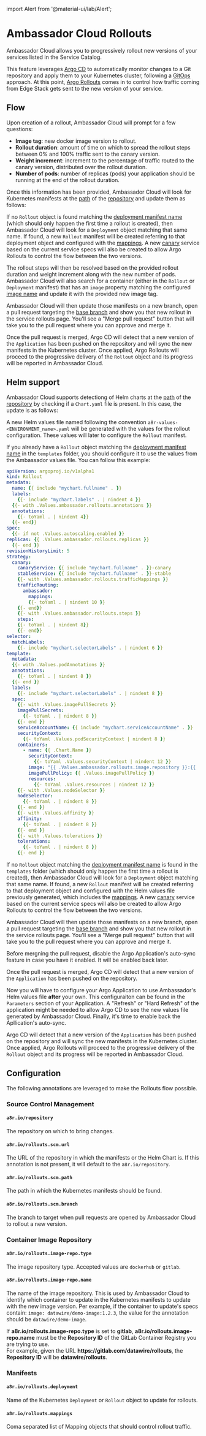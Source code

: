 import Alert from '@material-ui/lab/Alert';

# Ambassador Cloud Rollouts

Ambassador Cloud allows you to progressively rollout new versions of your services listed in the Service Catalog.

This feature leverages [Argo CD](../../concepts/argo/) to automatically monitor changes to a Git repository
and apply them to your Kubernetes cluster, following a [GitOps](../../concepts/gitops/) approach. At this
point, [Argo Rollouts](../../concepts/argo/) comes in to control how traffic coming from Edge Stack gets
sent to the new version of your service.

## Flow

Upon creation of a rollout, Ambassador Cloud will prompt for a few questions:
- **Image tag**: new docker image version to rollout.
- **Rollout duration**: amount of time on which to spread the rollout steps between 0% and 100% traffic sent to the canary version.
- **Weight increment**: increment to the percentage of traffic routed to the canary version, distributed over the rollout duration.
- **Number of pods**: number of replicas (pods) your application should be running at the end of the rollout duration.

Once this information has been provided, Ambassador Cloud will look for Kubernetes manifests at the [path](#a8riorolloutsscmpath) of
the [repository](#a8riorepository) and update them as follows:

If no `Rollout` object is found matching the [deployment manifest name](#a8riorolloutsdeployment) (which should only
happen the first time a rollout is created), then Ambassador Cloud will look for a `Deployment` object matching that same name.
If found, a new `Rollout` manifest will be created referring to that deployment object and configured with the
[mappings](#a8riorolloutsmappings). A new [canary](/docs/argo/latest/concepts/canary/) service based on the current service specs
will also be created to allow Argo Rollouts to control the flow between the two versions.

The rollout steps will then be resolved based on the provided rollout duration and weight increment along with the
new number of pods. Ambassador Cloud will also search for a container (either in the `Rollout` or `Deployment` manifest) that
has an `image` property matching the configured [image name](#a8riorolloutsimagereponame) and update it with the
provided new image tag.

Ambassador Cloud will then update those manifests on a new branch, open a pull request targeting the
[base branch](#a8riorolloutsscmbranch) and show you that new rollout in the service rollouts page. You'll see a
"Merge pull request" button that will take you to the pull request where you can approve and merge it.

Once the pull request is merged, Argo CD will detect that a new version of the `Application` has been pushed on the
repository and will sync the new manifests in the Kubernetes cluster. Once applied, Argo Rollouts will proceed to the
progressive delivery of the `Rollout` object and its progress will be reported in Ambassador Cloud.

## Helm support

Ambassador Cloud supports detectiong of Helm charts at the [path](#a8riorolloutsscmpath) of
the [repository](#a8riorepository) by checking if a `Chart.yaml` file is present. In this case, the update is
as follows:

A new Helm values file named following the convention `a8r-values-<ENVIRONMENT_name>.yaml`
will be generated with the values for the rollout configuration. These values will later to configure the
`Rollout` manifest.

If you already have a `Rollout` object matching the [deployment manifest name](#a8riorolloutsdeployment) in the `templates` folder,
you should configure it to use the values from the Ambassador values file. You can follow this example:

```yaml
apiVersion: argoproj.io/v1alpha1
kind: Rollout
metadata:
  name: {{ include "mychart.fullname" . }}
  labels:
    {{- include "mychart.labels" . | nindent 4 }}
  {{- with .Values.ambassador.rollouts.annotations }}
  annotations:
    {{- toYaml . | nindent 4}}
  {{- end}}
spec:
  {{- if not .Values.autoscaling.enabled }}
replicas: {{ .Values.ambassador.rollouts.replicas }}
  {{- end }}
revisionHistoryLimit: 5
strategy:
  canary:
    canaryService: {{ include "mychart.fullname" . }}-canary
    stableService: {{ include "mychart.fullname" . }}-stable
    {{- with .Values.ambassador.rollouts.trafficMappings }}
    trafficRouting:
      ambassador:
        mappings:
        {{- toYaml . | nindent 10 }}
    {{- end}}
    {{- with .Values.ambassador.rollouts.steps }}
    steps:
    {{- toYaml . | nindent 8}}
    {{- end}}
selector:
  matchLabels:
    {{- include "mychart.selectorLabels" . | nindent 6 }}
template:
  metadata:
  {{- with .Values.podAnnotations }}
  annotations:
    {{- toYaml . | nindent 8 }}
  {{- end }}
  labels:
    {{- include "mychart.selectorLabels" . | nindent 8 }}
  spec:
    {{- with .Values.imagePullSecrets }}
    imagePullSecrets:
      {{- toYaml . | nindent 8 }}
    {{- end }}
    serviceAccountName: {{ include "mychart.serviceAccountName" . }}
    securityContext:
      {{- toYaml .Values.podSecurityContext | nindent 8 }}
    containers:
      - name: {{ .Chart.Name }}
        securityContext:
          {{- toYaml .Values.securityContext | nindent 12 }}
        image: "{{ .Values.ambassador.rollouts.image.repository }}:{{ .Values.ambassador.rollouts.image.tag | default .Chart.AppVersion }}"
        imagePullPolicy: {{ .Values.imagePullPolicy }}
        resources:
          {{- toYaml .Values.resources | nindent 12 }}
    {{- with .Values.nodeSelector }}
    nodeSelector:
      {{- toYaml . | nindent 8 }}
    {{- end }}
    {{- with .Values.affinity }}
    affinity:
      {{- toYaml . | nindent 8 }}
    {{- end }}
    {{- with .Values.tolerations }}
    tolerations:
      {{- toYaml . | nindent 8 }}
    {{- end }}
```

If no `Rollout` object matching the [deployment manifest name](#a8riorolloutsdeployment) is found in the `templates` folder (which should only
happen the first time a rollout is created), then Ambassador Cloud will look for a `Deployment` object matching that same name.
If found, a new `Rollout` manifest will be created referring to that deployment object and configured with the
Helm values file previously generated, which includes the [mappings](#a8riorolloutsmappings). A new [canary](/docs/argo/latest/concepts/canary/)
service based on the current service specs will also be created to allow Argo Rollouts to control the flow between the two versions.

Ambassador Cloud will then update those manifests on a new branch, open a pull request targeting the
[base branch](#a8riorolloutsscmbranch) and show you that new rollout in the service rollouts page.
You'll see a "Merge pull request" button that will take you to the pull request where you can approve and merge it.

Before mergning the pull request, disable the Argo Application's auto-sync feature in case you have it enabled. It will be
enabled back later.

Once the pull request is merged, Argo CD will detect that a new version of the `Application` has been pushed on the
repository.

Now you will have to configure your Argo Application to use Ambassador's Helm values file
**after** your own. This configuraiton can be found in the `Parameters` section of your Application.
<Alert severity="warning">
    A "Refresh" or "Hard Refresh" of the application might be needed to allow Argo CD to see the new values file
    generated by Ambassador Cloud.
</Alert>
Finally, it's time to enable back the Apllication's auto-sync.

Argo CD will detect that a new version of the `Application` has been pushed on the
repository and will sync the new manifests in the Kubernetes cluster. Once applied, Argo Rollouts will proceed to the
progressive delivery of the `Rollout` object and its progress will be reported in Ambassador Cloud.

## Configuration

The following annotations are leveraged to make the Rollouts flow possible.

### Source Control Management

#### `a8r.io/repository`

The repository on which to bring changes.

#### `a8r.io/rollouts.scm.url`

The URL of the repository in which the manifests or the Helm Chart is. If this annotation is not present, it will default to the `a8r.io/repository`.

#### `a8r.io/rollouts.scm.path`

The path in which the Kubernetes manifests should be found.

#### `a8r.io/rollouts.scm.branch`

The branch to target when pull requests are opened by Ambassador Cloud to rollout a new version.

### Container Image Repository

#### `a8r.io/rollouts.image-repo.type`

The image repository type. Accepted values are `dockerhub` or `gitlab`.

#### `a8r.io/rollouts.image-repo.name`

The name of the image repository. This is used by Ambassador Cloud to identify which container to update in the Kubernetes manifests to update with the new image version. Per example, if the container to update's specs contain: `image: datawire/demo-image:1.2.3`, the value for the annotation should be `datawire/demo-image`.

<Alert severity="warning">
  If <strong>a8r.io/rollouts.image-repo.type</strong> is set to <strong>gitlab</strong>, <strong>a8r.io/rollouts.image-repo.name</strong> must be the <strong>Repository ID</strong> of the GitLab Container Registry you are trying to use.<br/>
  For example, given the URL <strong>https://gitlab.com/datawire/rollouts</strong>, the <strong>Repository ID</strong> will be <strong>datawire/rollouts</strong>.
</Alert>

### Manifests

#### `a8r.io/rollouts.deployment`

Name of the Kubernetes `Deployment` or `Rollout` object to update for rollouts.

#### `a8r.io/rollouts.mappings`

Coma separated list of Mapping objects that should control rollout traffic.
